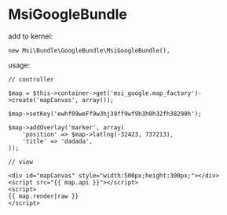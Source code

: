 MsiGoogleBundle
===============

add to kernel:

    new Msi\Bundle\GoogleBundle\MsiGoogleBundle(),

usage:

    // controller

    $map = $this->container->get('msi_google.map_factory')->create('mapCanvas', array());

    $map->setKey('ewhf09weFf9w3hj39ff9wf9h3h0h32fh38290h');

    $map->addOverlay('marker', array(
        'position' => $map->latlng(-32423, 737213),
        'title' => 'dadada',
    ));

    // view

    <div id="mapCanvas" style="width:500px;height:300px;"></div>
    <script src="{{ map.api }}"></script>
    <script>
    {{ map.render|raw }}
    </script>
